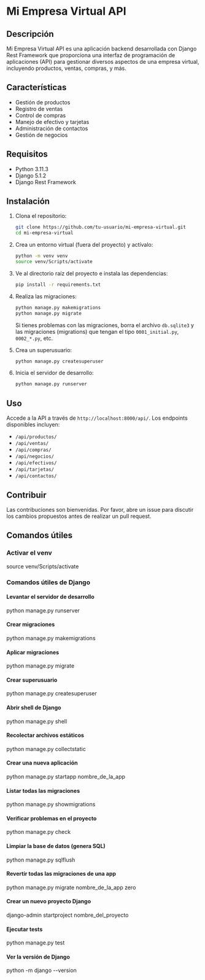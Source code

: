 # Mi Empresa Virtual API

## Descripción
Mi Empresa Virtual API es una aplicación backend desarrollada con Django Rest Framework que proporciona una interfaz de programación de aplicaciones (API) para gestionar diversos aspectos de una empresa virtual, incluyendo productos, ventas, compras, y más.

## Características
- Gestión de productos
- Registro de ventas
- Control de compras
- Manejo de efectivo y tarjetas
- Administración de contactos
- Gestión de negocios

## Requisitos
- Python 3.11.3
- Django 5.1.2
- Django Rest Framework

## Instalación
1. Clona el repositorio:
   ```bash
   git clone https://github.com/tu-usuario/mi-empresa-virtual.git
   cd mi-empresa-virtual
   ```

2. Crea un entorno virtual (fuera del proyecto) y actívalo:
   ```bash
   python -m venv venv
   source venv/Scripts/activate
   ```

3. Ve al directorio raíz del proyecto e instala las dependencias:
   ```bash
   pip install -r requirements.txt
   ```

4. Realiza las migraciones:
   ```bash
   python manage.py makemigrations
   python manage.py migrate
   ```
   Si tienes problemas con las migraciones, borra el archivo `db.sqlite3` y las migraciones (migrations) que tengan el tipo `0001_initial.py`, `0002_*.py`, etc.

5. Crea un superusuario:
   ```bash
   python manage.py createsuperuser
   ```

6. Inicia el servidor de desarrollo:
   ```bash
   python manage.py runserver
   ```

## Uso
Accede a la API a través de `http://localhost:8000/api/`. Los endpoints disponibles incluyen:

- `/api/productos/`
- `/api/ventas/`
- `/api/compras/`
- `/api/negocios/`
- `/api/efectivos/`
- `/api/tarjetas/`
- `/api/contactos/`

## Contribuir
Las contribuciones son bienvenidas. Por favor, abre un issue para discutir los cambios propuestos antes de realizar un pull request.

## Comandos útiles

### Activar el venv
source venv/Scripts/activate

### Comandos útiles de Django

#### Levantar el servidor de desarrollo
python manage.py runserver

#### Crear migraciones
python manage.py makemigrations

#### Aplicar migraciones
python manage.py migrate

#### Crear superusuario
python manage.py createsuperuser

#### Abrir shell de Django
python manage.py shell

#### Recolectar archivos estáticos
python manage.py collectstatic

#### Crear una nueva aplicación
python manage.py startapp nombre_de_la_app

#### Listar todas las migraciones
python manage.py showmigrations

#### Verificar problemas en el proyecto
python manage.py check

#### Limpiar la base de datos (genera SQL)
python manage.py sqlflush

#### Revertir todas las migraciones de una app
python manage.py migrate nombre_de_la_app zero

#### Crear un nuevo proyecto Django
django-admin startproject nombre_del_proyecto

#### Ejecutar tests
python manage.py test

#### Ver la versión de Django
python -m django --version

